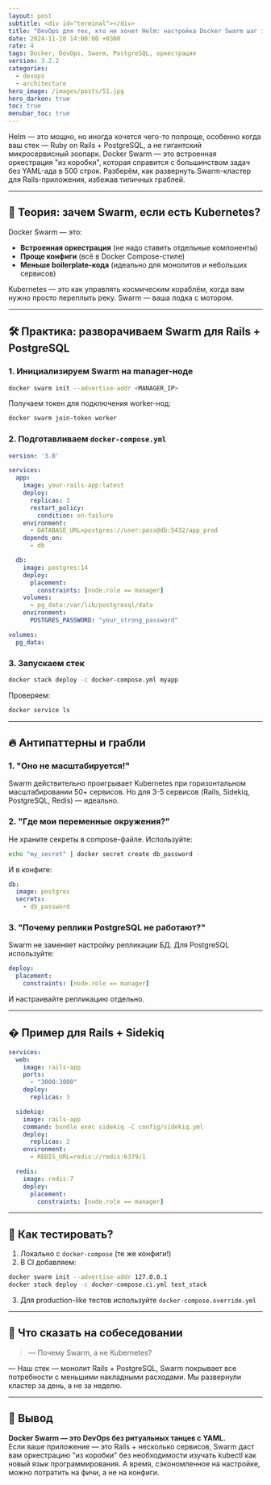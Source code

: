 ```yaml
---
layout: post
subtitle: <div id="terminal"></div>
title: "DevOps для тех, кто не хочет Helm: настройка Docker Swarm шаг за шагом"
date: 2024-11-20 14:00:00 +0300
rate: 4
tags: Docker, DevOps, Swarm, PostgreSQL, оркестрация
version: 3.2.2
categories:
  - devops
  - architecture
hero_image: /images/posts/51.jpg
hero_darken: true
toc: true
menubar_toc: true
---
```


Helm — это мощно, но иногда хочется чего-то попроще, особенно когда ваш стек — Ruby on Rails + PostgreSQL, а не гигантский микросервисный зоопарк. Docker Swarm — это встроенная оркестрация "из коробки", которая справится с большинством задач без YAML-ада в 500 строк. Разберём, как развернуть Swarm-кластер для Rails-приложения, избежав типичных граблей.

---

## 🧠 Теория: зачем Swarm, если есть Kubernetes?

Docker Swarm — это:
- **Встроенная оркестрация** (не надо ставить отдельные компоненты)
- **Проще конфиги** (всё в Docker Compose-стиле)
- **Меньше boilerplate-кода** (идеально для монолитов и небольших сервисов)

Kubernetes — это как управлять космическим кораблём, когда вам нужно просто переплыть реку. Swarm — ваша лодка с мотором.

---

## 🛠️ Практика: разворачиваем Swarm для Rails + PostgreSQL

### 1. Инициализируем Swarm на manager-ноде

```bash
docker swarm init --advertise-addr <MANAGER_IP>
```

Получаем токен для подключения worker-нод:

```bash
docker swarm join-token worker
```

### 2. Подготавливаем `docker-compose.yml`

```yaml
version: '3.8'

services:
  app:
    image: your-rails-app:latest
    deploy:
      replicas: 3
      restart_policy:
        condition: on-failure
    environment:
      - DATABASE_URL=postgres://user:pass@db:5432/app_prod
    depends_on:
      - db

  db:
    image: postgres:14
    deploy:
      placement:
        constraints: [node.role == manager]
    volumes:
      - pg_data:/var/lib/postgresql/data
    environment:
      POSTGRES_PASSWORD: "your_strong_password"

volumes:
  pg_data:
```

### 3. Запускаем стек

```bash
docker stack deploy -c docker-compose.yml myapp
```

Проверяем:

```bash
docker service ls
```

---

## 🔥 Антипаттерны и грабли

### 1. "Оно не масштабируется!"
Swarm действительно проигрывает Kubernetes при горизонтальном масштабировании 50+ сервисов. Но для 3-5 сервисов (Rails, Sidekiq, PostgreSQL, Redis) — идеально.

### 2. "Где мои переменные окружения?"
Не храните секреты в compose-файле. Используйте:

```bash
echo "my_secret" | docker secret create db_password -
```

И в конфиге:

```yaml
db:
  image: postgres
  secrets:
    - db_password
```

### 3. "Почему реплики PostgreSQL не работают?"
Swarm не заменяет настройку репликации БД. Для PostgreSQL используйте:

```yaml
deploy:
  placement:
    constraints: [node.role == manager]
```

И настраивайте репликацию отдельно.

---

## � Пример для Rails + Sidekiq

```yaml
services:
  web:
    image: rails-app
    ports:
      - "3000:3000"
    deploy:
      replicas: 3

  sidekiq:
    image: rails-app
    command: bundle exec sidekiq -C config/sidekiq.yml
    deploy:
      replicas: 2
    environment:
      - REDIS_URL=redis://redis:6379/1

  redis:
    image: redis:7
    deploy:
      placement:
        constraints: [node.role == manager]
```

---

## 🧪 Как тестировать?

1. Локально с `docker-compose` (те же конфиги!)
2. В CI добавляем:

```bash
docker swarm init --advertise-addr 127.0.0.1
docker stack deploy -c docker-compose.ci.yml test_stack
```

3. Для production-like тестов используйте `docker-compose.override.yml`

---

## 🎤 Что сказать на собеседовании

> — Почему Swarm, а не Kubernetes?

— Наш стек — монолит Rails + PostgreSQL, Swarm покрывает все потребности с меньшими накладными расходами. Мы развернули кластер за день, а не за неделю.

---

## 🧾 Вывод

**Docker Swarm — это DevOps без ритуальных танцев с YAML.**  
Если ваше приложение — это Rails + несколько сервисов, Swarm даст вам оркестрацию "из коробки" без необходимости изучать kubectl как новый язык программирования. А время, сэкономленное на настройке, можно потратить на фичи, а не на конфиги.
